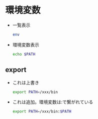 # 環境変数

* 一覧表示

  ```bash
  env
  ```

* 環境変数表示

  ```bash
  echo $PATH 
  ```

## export

* これは上書き

  ```bash
  export PATH=/xxx/bin
  ```

* これは追加。環境変数は:で繋がれている

  ```bash
  export PATH=/xxx/bin:$PATH
  ```

  

